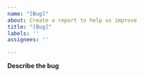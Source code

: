 ```yaml
---
name: "[Bug]"
about: Create a report to help us improve
title: "[Bug]"
labels: ''
assignees: ''

---
```


**Describe the bug**
